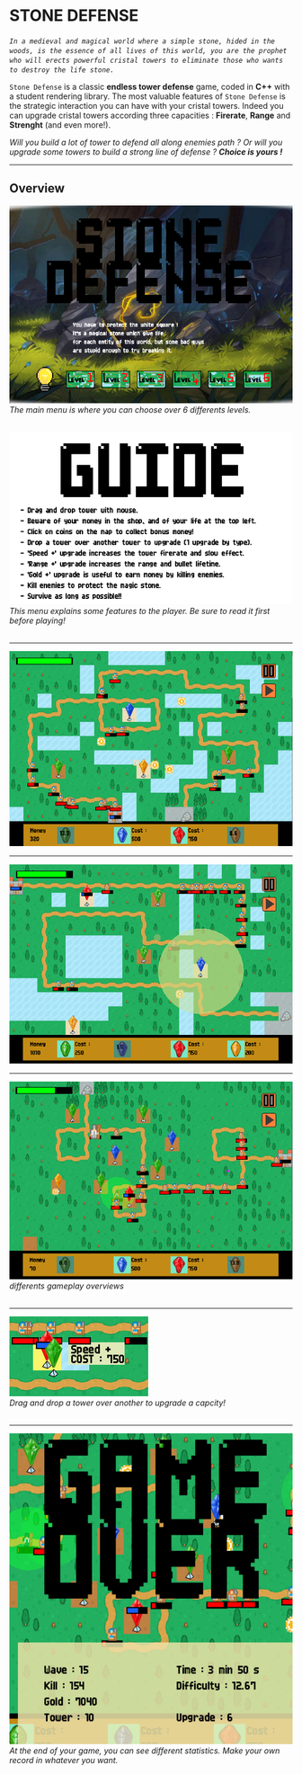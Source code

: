 # STONE DEFENSE

*`In a medieval and magical world where a simple stone, hided in the woods, is the essence of all lives of this world, you are the prophet who will erects powerful cristal towers to eliminate those who wants to destroy the life stone.`*

`Stone Defense` is a classic **endless tower defense** game, coded in **C++** with a student rendering library. The most valuable features of `Stone Defense` is the strategic interaction you can have with your cristal towers. Indeed you can upgrade cristal towers according three capacities : **Firerate**, **Range** and **Strenght** (and even more!).  

_Will you build a lot of tower to defend all along enemies path ? Or will you upgrade some towers to build a strong line of defense ? __Choice is yours !___  

----
## Overview  

![Main menu](resources/screens/MainMenu.png)   
_The main menu is where you can choose over 6 differents levels._  
<br>  

![Guide menu](resources/screens/GuideMenu.png)  
_This menu explains some features to the player. Be sure to read it first before playing!_  
<br>   

---
![Gameplay 1](resources/screens/GameScreen_1.png)  

---
![Gameplay 1](resources/screens/GameScreen_2.png)  

---
![Gameplay 1](resources/screens/GameScreen_3.png)  
_differents gameplay overviews_  
<br>  

---
![Upgrade](resources/screens/upgrade.png)  
_Drag and drop a tower over another to upgrade a capcity!_  
<br>  

---
![GameOver](resources/screens/GameOver.png)  
_At the end of your game, you can see different statistics. Make your own record in whatever you want._



